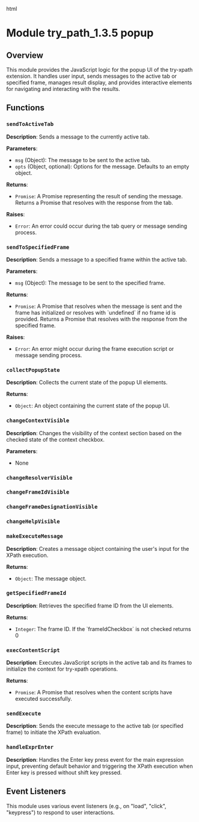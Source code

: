 html
<h1>Module try_path_1.3.5 popup</h1>

<h2>Overview</h2>
<p>This module provides the JavaScript logic for the popup UI of the try-xpath extension. It handles user input, sends messages to the active tab or specified frame, manages result display, and provides interactive elements for navigating and interacting with the results.</p>

<h2>Functions</h2>

<h3><code>sendToActiveTab</code></h3>

<p><strong>Description</strong>: Sends a message to the currently active tab.</p>

<p><strong>Parameters</strong>:</p>
<ul>
  <li><code>msg</code> (Object): The message to be sent to the active tab.</li>
  <li><code>opts</code> (Object, optional): Options for the message. Defaults to an empty object.</li>
</ul>

<p><strong>Returns</strong>:</p>
<ul>
  <li><code>Promise</code>: A Promise representing the result of sending the message.  Returns a Promise that resolves with the response from the tab.</li>
</ul>

<p><strong>Raises</strong>:</p>
<ul>
  <li><code>Error</code>: An error could occur during the tab query or message sending process.</li>
</ul>


<h3><code>sendToSpecifiedFrame</code></h3>

<p><strong>Description</strong>: Sends a message to a specified frame within the active tab.</p>

<p><strong>Parameters</strong>:</p>
<ul>
  <li><code>msg</code> (Object): The message to be sent to the specified frame.</li>
</ul>

<p><strong>Returns</strong>:</p>
<ul>
  <li><code>Promise</code>: A Promise that resolves when the message is sent and the frame has initialized or resolves with `undefined` if no frame id is provided.  Returns a Promise that resolves with the response from the specified frame.</li>
</ul>

<p><strong>Raises</strong>:</p>
<ul>
  <li><code>Error</code>: An error might occur during the frame execution script or message sending process.</li>
</ul>


<h3><code>collectPopupState</code></h3>

<p><strong>Description</strong>: Collects the current state of the popup UI elements.</p>

<p><strong>Returns</strong>:</p>
<ul>
  <li><code>Object</code>: An object containing the current state of the popup UI.</li>
</ul>


<h3><code>changeContextVisible</code></h3>

<p><strong>Description</strong>: Changes the visibility of the context section based on the checked state of the context checkbox.</p>

<p><strong>Parameters</strong>:</p>
<ul>
<li>None</li>
</ul>

<h3><code>changeResolverVisible</code></h3>
<h3><code>changeFrameIdVisible</code></h3>
<h3><code>changeFrameDesignationVisible</code></h3>
<h3><code>changeHelpVisible</code></h3>
<!-- ... (Other functions should be documented similarly) ... -->


<h3><code>makeExecuteMessage</code></h3>

<p><strong>Description</strong>: Creates a message object containing the user's input for the XPath execution.</p>

<p><strong>Returns</strong>:</p>
<ul>
  <li><code>Object</code>: The message object.</li>
</ul>

<h3><code>getSpecifiedFrameId</code></h3>
<p><strong>Description</strong>: Retrieves the specified frame ID from the UI elements.</p>

<p><strong>Returns</strong>:</p>
<ul>
  <li><code>Integer</code>: The frame ID. If the `frameIdCheckbox` is not checked returns 0</li>
</ul>

<h3><code>execContentScript</code></h3>

<p><strong>Description</strong>: Executes JavaScript scripts in the active tab and its frames to initialize the context for try-xpath operations.</p>

<p><strong>Returns</strong>:</p>
<ul>
  <li><code>Promise</code>: A Promise that resolves when the content scripts have executed successfully.</li>
</ul>

<h3><code>sendExecute</code></h3>

<p><strong>Description</strong>: Sends the execute message to the active tab (or specified frame) to initiate the XPath evaluation.</p>

<h3><code>handleExprEnter</code></h3>

<p><strong>Description</strong>: Handles the Enter key press event for the main expression input, preventing default behavior and triggering the XPath execution when Enter key is pressed without shift key pressed.</p>
<!-- ... (Continue documenting functions) ... -->

<h2>Event Listeners</h2>

<p>This module uses various event listeners (e.g., on "load", "click", "keypress") to respond to user interactions.</p>

<!-- ... (Document other sections like variables and their descriptions, and event listeners similarly) ... -->